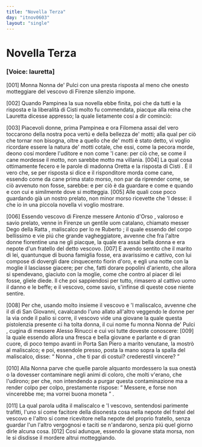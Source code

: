 ```yaml
---
title: "Novella Terza"
day: "itnov0603"
layout: "single"
---
```

<div id="nov0603" type="novella" who="lauretta">
 <h1>
  Novella Terza
 </h1>
 <p>
  <h3>
   [Voice: lauretta]
  </h3>
 </p>
 <argument>
  <p>
   <a name="p06030001">
    [001]
   </a>
   <name persref="nonnapulci" type="person">
    Monna Nonna de' Pulci
   </name>
   con una presta risposta al meno che onesto motteggiare del
   <name persref="antonioorso" type="person">
    vescovo
   </name>
   di
   <name placeref="firenze" type="place">
    Firenze
   </name>
   silenzio impone.
  </p>
 </argument>
 <div3 type="commentary" who="author">
  <p>
   <a name="p06030002">
    [002]
   </a>
   Quando
   <name persref="pampinea" type="person">
    Pampinea
   </name>
   la sua novella ebbe finita, poi che da tutti e la risposta e la liberalit&agrave; di
   <name persref="cisti" type="person">
    Cisti
   </name>
   molto fu commendata, piacque alla
   <name persref="elissa" type="person">
    reina
   </name>
   che
   <name persref="lauretta" type="person">
    Lauretta
   </name>
   dicesse appresso; la quale lietamente cos&iacute; a dir cominci&ograve;:
  </p>
 </div3>
 <div3 type="commentary" who="lauretta">
  <p>
   <a name="p06030003">
    [003]
   </a>
   Piacevoli donne, prima
   <name persref="pampinea" type="person">
    Pampinea
   </name>
   e ora
   <name persref="filomena" type="person">
    Filomena
   </name>
   assai del vero toccarono della nostra poca vert&uacute; e della bellezza de' motti; alla qual per ci&ograve; che tornar non bisogna, oltre a quello che de' motti &egrave; stato detto, vi voglio ricordare essere la natura de' motti cotale, che essi, come la pecora morde, deono cos&iacute; mordere l'uditore e non come 'l cane: per ci&ograve; che, se come il cane mordesse il motto, non sarebbe motto ma villania.
   <a name="p06030004">
    [004]
   </a>
   La qual cosa ottimamente fecero e le parole di madonna
   <name persref="oretta" type="person">
    Oretta
   </name>
   e la risposta di
   <name persref="cisti" type="person">
    Cisti
   </name>
   . &Egrave; il vero che, se per risposta si dice e il risponditore morda come cane, essendo come da cane prima stato morso, non par da riprender come, se ci&ograve; avvenuto non fosse, sarebbe: e per ci&ograve; &egrave; da guardare e come e quando e con cui e similmente dove si motteggia.
   <a name="p06030005">
    [005]
   </a>
   Alle quali cose poco guardando gi&agrave; un nostro prelato, non minor morso ricevette che 'l desse: il che io in una piccola novella vi voglio mostrare.
  </p>
 </div3>
 <p>
  <a name="p06030006">
   [006]
  </a>
  Essendo vescovo di
  <name placeref="firenze" type="place">
   Firenze
  </name>
  messere
  <name persref="antonioorso" type="person">
   Antonio d'Orso
  </name>
  , valoroso e savio prelato, venne in
  <name placeref="firenze" type="place">
   Firenze
  </name>
  un gentile uom catalano, chiamato messer
  <name persref="degoratta" type="person">
   Dego della Ratta
  </name>
  , maliscalco per lo re
  <name persref="robertoangio" type="person">
   Ruberto
  </name>
  ; il quale essendo del corpo bellissimo e vie pi&uacute; che grande vagheggiatore, avvenne che fra l'altre donne fiorentine una ne gli piacque, la quale era assai bella donna e era nepote d'un fratello del detto vescovo.
  <a name="p06030007">
   [007]
  </a>
  E avendo sentito che il marito di lei, quantunque di buona famiglia fosse, era avarissimo e cattivo, con lui compose di dovergli dare cinquecento fiorin d'oro, e egli una notte con la moglie il lasciasse giacere; per che, fatti dorare popolini d'ariento, che allora si spendevano, giaciuto con la moglie, come che contro al piacer di lei fosse, gliele diede. Il che poi sappiendosi per tutto, rimasero al cattivo uomo il danno e le beffe; e il vescovo, come savio, s'infinse di queste cose niente sentire.
 </p>
 <p>
  <a name="p06030008">
   [008]
  </a>
  Per che, usando molto insieme il vescovo e 'l maliscalco, avvenne che il d&iacute; di San Giovanni, cavalcando l'uno allato all'altro veggendo le donne per la via onde il palio si corre, il vescovo vide una giovane la quale questa pistolenzia presente ci ha tolta donna, il cui nome fu monna
  <name persref="nonnapulci" type="person">
   Nonna de' Pulci
  </name>
  , cugina di messere
  <name persref="alessorinucci" type="person">
   Alesso Rinucci
  </name>
  e cui voi tutte doveste conoscere:
  <a name="p06030009">
   [009]
  </a>
  la quale essendo allora una fresca e bella giovane e parlante e di gran cuore, di poco tempo avanti in
  <name placeref="portapiero" type="place">
   Porta San Piero
  </name>
  a marito venutane, la mostr&ograve; al maliscalco; e poi, essendole presso, posta la mano sopra la spalla del maliscalco, disse:
  <q direct="unspecified">
   <name persref="nonnapulci" type="person">
    Nonna
   </name>
   , che ti par di costui? crederestil vincere?
  </q>
 </p>
 <p>
  <a name="p06030010">
   [010]
  </a>
  Alla
  <name persref="nonnapulci" type="person">
   Nonna
  </name>
  parve che quelle parole alquanto mordessero la sua onest&agrave; o la dovesser contaminare negli animi di coloro, che molti v'erano, che l'udirono; per che, non intendendo a purgar questa contaminazione ma a render colpo per colpo, prestamente rispose:
  <q direct="unspecified" who="nonnapulci">
   Messere, e forse non vincerebbe me; ma vorrei buona moneta
  </q>
  .
 </p>
 <p>
  <a name="p06030011">
   [011]
  </a>
  La qual parola udita il maliscalco e 'l vescovo, sentendosi parimente trafitti, l'uno s&iacute; come facitore della disonesta cosa nella nepote del fratel del vescovo e l'altro s&iacute; come ricevitore nella nepote del proprio fratello, senza guardar l'un l'altro vergognosi e taciti se n'andarono, senza pi&uacute; quel giorno dirle alcuna cosa.
  <a name="p06030012">
   [012]
  </a>
  Cos&iacute; adunque, essendo la giovane stata morsa, non le si disdisse il mordere altrui motteggiando.
 </p>
</div>